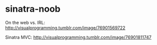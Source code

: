sinatra-noob
============

On the web vs. IRL: http://visualprogramming.tumblr.com/image/76901569722

Sinatra MVC: http://visualprogramming.tumblr.com/image/76901811747

